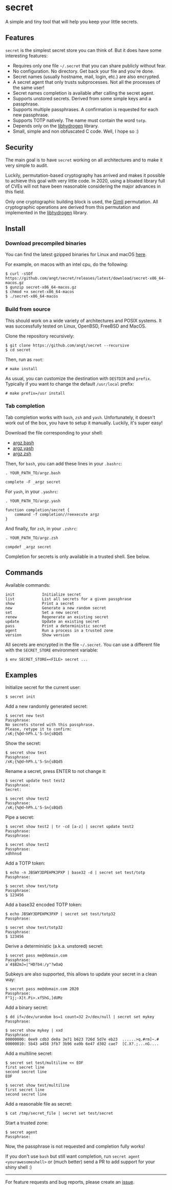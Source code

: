 # secret

A simple and tiny tool that will help you keep your little secrets.

## Features

`secret` is the simplest secret store you can think of.
But it does have some interesting features:

 - Requires only one file `~/.secret` that you can share publicly without fear.
 - No configuration. No directory. Get back your file and you're done.
 - Secret names (usually hostname, mail, login, etc.) are also encrypted.
 - A secret agent that only trusts subprocesses. Not all the processes of the same user!
 - Secret names completion is available after calling the secret agent.
 - Supports unstored secrets. Derived from some simple keys and a passphrase.
 - Supports multiple passphrases. A confirmation is requested for each new passphrase.
 - Supports TOTP natively. The name must contain the word `totp`.
 - Depends only on the [libhydrogen](https://libhydrogen.org/) library.
 - Small, simple and non obfuscated C code. Well, I hope so :)

## Security

The main goal is to have `secret` working on all architectures and to make it very simple to audit.

Luckily, permutation-based cryptography has arrived and makes it possible to achieve this goal with very little code.
In 2020, using a bloated library full of CVEs will not have been reasonable considering the major advances in this field.

Only one cryptographic building block is used, the [Gimli](https://gimli.cr.yp.to/gimli-20170627.pdf) permutation.
All cryptographic operations are derived from this permutation and implemented in the [libhydrogen](https://libhydrogen.org/) library.

## Install

### Download precompiled binaries

You can find the latest gzipped binaries for Linux and macOS [here](https://github.com/angt/secret/releases/latest).

For example, on macos with an intel cpu, do the following:

    $ curl -sSOf https://github.com/angt/secret/releases/latest/download/secret-x86_64-macos.gz
    $ gunzip secret-x86_64-macos.gz
    $ chmod +x secret-x86_64-macos
    $ ./secret-x86_64-macos

### Build from source

This should work on a wide variety of architectures and POSIX systems.
It was successfully tested on Linux, OpenBSD, FreeBSD and MacOS.

Clone the repository recursively:

    $ git clone https://github.com/angt/secret --recursive
    $ cd secret

Then, run as `root`:

    # make install

As usual, you can customize the destination with `DESTDIR` and `prefix`.
Typically if you want to change the default `/usr/local` prefix:

    # make prefix=/usr install

### Tab completion

Tab completion works with `bash`, `zsh` and `yash`.
Unfortunately, it doesn't work out of the box, you have to setup it manually.
Luckily, it's super easy!

Download the file corresponding to your shell:

 - [argz.bash](https://raw.githubusercontent.com/angt/argz/master/comp/argz.bash)
 - [argz.yash](https://raw.githubusercontent.com/angt/argz/master/comp/argz.yash)
 - [argz.zsh](https://raw.githubusercontent.com/angt/argz/master/comp/argz.zsh)

Then, for `bash`, you can add these lines in your `.bashrc`:

    . YOUR_PATH_TO/argz.bash

    complete -F _argz secret

For `yash`, in your `.yashrc`:

    . YOUR_PATH_TO/argz.yash

    function completion/secret {
        command -f completion//reexecute argz
    }

And finally, for `zsh`, in your `.zshrc`:

    . YOUR_PATH_TO/argz.zsh

    compdef _argz secret

Completion for secrets is only available in a trusted shell. See below.

## Commands

Available commands:

    init            Initialize secret
    list            List all secrets for a given passphrase
    show            Print a secret
    new             Generate a new random secret
    set             Set a new secret
    renew           Regenerate an existing secret
    update          Update an existing secret
    pass            Print a deterministic secret
    agent           Run a process in a trusted zone
    version         Show version

All secrets are encrypted in the file `~/.secret`.
You can use a different file with the `SECRET_STORE` environment variable:

    $ env SECRET_STORE=<FILE> secret ...

## Examples

Initialize secret for the current user:

    $ secret init

Add a new randomly generated secret:

    $ secret new test
    Passphrase:
    No secrets stored with this passphrase.
    Please, retype it to confirm:
    /xK;{%@d~hPh.L'5-Sn{sBQd5

Show the secret:

    $ secret show test
    Passphrase:
    /xK;{%@d~hPh.L'5-Sn{sBQd5

Rename a secret, press ENTER to not change it:

    $ secret update test test2
    Passphrase:
    Secret:

    $ secret show test2
    Passphrase:
    /xK;{%@d~hPh.L'5-Sn{sBQd5

Pipe a secret:

    $ secret show test2 | tr -cd [a-z] | secret update test2
    Passphrase:
    Passphrase:

    $ secret show test2
    Passphrase:
    xdhhnsd

Add a TOTP token:

    $ echo -n JBSWY3DPEHPK3PXP | base32 -d | secret set test/totp
    Passphrase:

    $ secret show test/totp
    Passphrase:
    $ 123456

Add a base32 encoded TOTP token:

    $ echo JBSWY3DPEHPK3PXP | secret set test/totp32
    Passphrase:

    $ secret show test/totp32
    Passphrase:
    $ 123456

Derive a deterministic (a.k.a. unstored) secret:

    $ secret pass me@domain.com
    Passphrase:
    a`4$B2mJ=|"HD?b4:/y"?wOaQ

Subkeys are also supported, this allows to update your secret in a clean way:

    $ secret pass me@domain.com 2020
    Passphrase:
    F"1j;-X]t.Pi>.xf5hG,]dUMz

Add a binary secret:

    $ dd if=/dev/urandom bs=1 count=32 2>/dev/null | secret set mykey
    Passphrase:

    $ secret show mykey | xxd
    Passphrase:
    00000000: 0ee9 cdb3 de0a 3e71 b623 726d 5d7e eb23  ......>q.#rm]~.#
    00000010: 5b43 a458 3fb7 3b96 ea9b 6e47 d302 cae7  [C.X?.;...nG....

Add a multiline secret:

    $ secret set test/multiline << EOF
    first secret line
    second secret line
    EOF

    $ secret show test/multiline
    first secret line
    second secret line

Add a reasonable file as secret: 

    $ cat /tmp/secret_file | secret set test/secret

Start a trusted zone:

    $ secret agent
    Passphrase:

Now, the passphrase is not requested and completion fully works!

If you don't use `bash` but still want completion,
run `secret agent <yourawesomeshell>` or (much better) send a PR to add support for your shiny shell :)

---
For feature requests and bug reports,
please create an [issue](https://github.com/angt/secret/issues).
